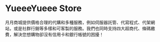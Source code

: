 # YueeeYueee Store

月月商城提供價格合理的代購和多種服務，例如伺服器託管、代寫程式、代架網站，或是社群行銷等多樣和可客製的服務。我們也同時支持四大超商代、條碼繳費，解決您想購物卻沒有信用卡和銀行帳號的困擾！
